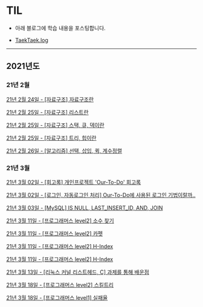 # TIL

- 아래 블로그에 학습 내용을 포스팅합니다.

* [TaekTaek.log](https://velog.io/@hyotaek9812)

---

## 2021년도

### 21년 2월

[21년 2월 24일 - [자료구조] 자료구조란](https://velog.io/@hyotaek9812/%EC%9E%90%EB%A3%8C%EA%B5%AC%EC%A1%B0-%EC%9E%90%EB%A3%8C%EA%B5%AC%EC%A1%B0%EB%9E%80)

[21년 2월 25일 - [자료구조] 리스트란](https://velog.io/@hyotaek9812/%EC%9E%90%EB%A3%8C%EA%B5%AC%EC%A1%B0-%EB%A6%AC%EC%8A%A4%ED%8A%B8%EB%9E%80)

[21년 2월 25일 - [자료구조] 스택, 큐, 덱이란](https://velog.io/@hyotaek9812/%EC%9E%90%EB%A3%8C%EA%B5%AC%EC%A1%B0-%EC%8A%A4%ED%83%9D-%ED%81%90-%EB%8D%B1%EC%9D%B4%EB%9E%80)

[21년 2월 25일 - [자료구조] 트리, 힙이란](https://velog.io/@hyotaek9812/%EC%9E%90%EB%A3%8C%EA%B5%AC%EC%A1%B0-%ED%8A%B8%EB%A6%AC-%ED%9E%99%EC%9D%B4%EB%9E%80)

[21년 2월 26일 - [알고리즘] 선택, 삽입, 퀵, 계수정렬](https://velog.io/@hyotaek9812/%EC%95%8C%EA%B3%A0%EB%A6%AC%EC%A6%98-%EC%84%A0%ED%83%9D-%EC%82%BD%EC%9E%85-%ED%80%B5-%EA%B3%84%EC%88%98%EC%A0%95%EB%A0%AC)

### 21년 3월

[21년 3월 02일 - [회고록] 개인프로젝트 'Our-To-Do' 회고록](https://velog.io/@hyotaek9812/%ED%9A%8C%EA%B3%A0%EB%A1%9D-%EA%B0%9C%EC%9D%B8%ED%94%84%EB%A1%9C%EC%A0%9D%ED%8A%B8-Our-To-Do-%ED%9A%8C%EA%B3%A0%EB%A1%9D)

[21년 3월 02일 - [로그인, 자동로그인 처리] Our-To-Do에 사용된 로그인 기법이랄까..](https://velog.io/@hyotaek9812/%EB%A1%9C%EA%B7%B8%EC%9D%B8-%EC%9E%90%EB%8F%99%EB%A1%9C%EA%B7%B8%EC%9D%B8-%EC%B2%98%EB%A6%AC-Our-To-Do%EC%97%90-%EC%82%AC%EC%9A%A9%EB%90%9C-%EB%A1%9C%EA%B7%B8%EC%9D%B8-%EA%B8%B0%EB%B2%95%EC%9D%B4%EB%9E%84%EA%B9%8C)

[21년 3월 03일 - [MySQL] IS NULL, LAST_INSERT_ID, AND, JOIN](https://velog.io/@hyotaek9812/MySQL-IS-NULL-LASTINSERTID-AND-JOIN)

[21년 3월 11일 - [프로그래머스 level2] 소수 찾기](https://velog.io/@hyotaek9812/%ED%94%84%EB%A1%9C%EA%B7%B8%EB%9E%98%EB%A8%B8%EC%8A%A4-level2-%EC%86%8C%EC%88%98-%EC%B0%BE%EA%B8%B0)

[21년 3월 11일 - [프로그래머스 level2] 카펫](https://velog.io/@hyotaek9812/%ED%94%84%EB%A1%9C%EA%B7%B8%EB%9E%98%EB%A8%B8%EC%8A%A4-level2-%EC%B9%B4%ED%8E%AB)

[21년 3월 11일 - [프로그래머스 level2] H-Index](https://velog.io/@hyotaek9812/%ED%94%84%EB%A1%9C%EA%B7%B8%EB%9E%98%EB%A8%B8%EC%8A%A4-level2-H-index)

[21년 3월 11일 - [프로그래머스 level2] H-Index](https://velog.io/@hyotaek9812/%ED%94%84%EB%A1%9C%EA%B7%B8%EB%9E%98%EB%A8%B8%EC%8A%A4-level2-H-index)

[21년 3월 13일 - [리눅스 커널 리스트헤드, C] 과제를 통해 배운점](https://velog.io/@hyotaek9812/%EB%A6%AC%EB%88%85%EC%8A%A4-%EC%BB%A4%EB%84%90-%EB%A6%AC%EC%8A%A4%ED%8A%B8%ED%97%A4%EB%93%9C-C-%EC%9A%B4%EC%98%81%EC%B2%B4%EC%A0%9C-%EA%B3%BC%EC%A0%9C%EB%A5%BC-%ED%86%B5%ED%95%B4-%EB%B0%B0%EC%9A%B4%EC%A0%90)

[21년 3월 18일 - [프로그래머스 level2] 스킬트리](https://velog.io/@hyotaek9812/%ED%94%84%EB%A1%9C%EA%B7%B8%EB%9E%98%EB%A8%B8%EC%8A%A4-level2-%EC%8A%A4%ED%82%AC%ED%8A%B8%EB%A6%AC)

[21년 3월 18일 - [프로그래머스 level1] 실패율](https://velog.io/@hyotaek9812/%ED%94%84%EB%A1%9C%EA%B7%B8%EB%9E%98%EB%A8%B8%EC%8A%A4-level1-%EC%8B%A4%ED%8C%A8%EC%9C%A8)
